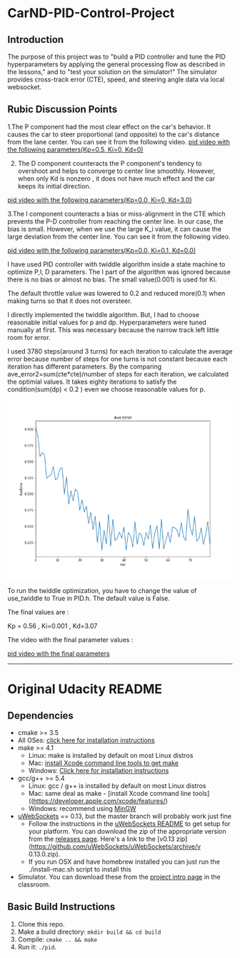 # CarND-PID-Control-Project

[image1]: ./images/ave_error.png "data1"

## Introduction

The purpose of this project was to "build a PID controller and tune the PID hyperparameters by applying the general processing flow as 
described in the lessons," and to "test your solution on the simulator!" The simulator provides cross-track error (CTE), speed, and 
steering angle data via local websocket. 

## Rubic Discussion Points

1.The P component had the most clear effect on the car's behavior. 
It causes the car to steer proportional (and opposite) to the car's distance from the lane center. 
You can see it from the following video.
[ pid video with the following parameters(Kp=0.5, Ki=0, Kd=0) ](./only_p_050.mp4)

2. The D component counteracts the P component's tendency to overshoot and helps to converge to center line smoothly.
However, when only Kd is nonzero , it does not have much effect and the car keeps its initial direction.

[ pid video with the following parameters(Kp=0.0, Ki=0, Kd=3.0) ](./only_d_30.mp4)

3.The I component counteracts a bias or miss-alignment in the CTE which prevents the P-D controller from reaching the center line. 
In our case, the bias is small. However, when we use the large K_i value, it can cause the large deviation from the center line.
You can see it from the following video.

[ pid video with the following parameters(Kp=0.0, Ki=0.1, Kd=0.0) ](./only_i_010.mp4) 

I have used PID controller with twiddle algorithm inside a state machine to optimize P,I, D parameters. The I part of the algorithm was 
ignored because there is no bias or almost no bias. The small value(0.001) is used for Ki.

The default throttle value was lowered to 0.2 and reduced more(0.1) when making turns so that it does not oversteer. 

I directly implemented the twiddle algorithm. But, I had to choose reasonable initial values for p and dp. 
Hyperparameters were tuned manually at first. This was necessary because the narrow track left little room for error.

I used 3780 steps(around 3 turns) for each iteration to calculate the average error because number of steps for one turns is not 
constant because each iteration has different parameters. By the comparing ave_error2=sum(cte*cte)/number of steps for each iteration, 
we calculated the optimial values. 
It takes eighty iterations to satisfy the condition(sum(dp) < 0.2 ) even we choose reasonable values for p.

![alt text][image1]

To run the twiddle optimization, you have to change the value of use_twiddle to True in PID.h. The default value is False.

The final values are :

Kp = 0.56 , Ki=0.001 , Kd=3.07

The video with the final parameter values :

[ pid video with the final parameters ](./final_pid_video.mp4)

---

# **Original Udacity README**

## Dependencies

* cmake >= 3.5
 * All OSes: [click here for installation instructions](https://cmake.org/install/)
* make >= 4.1
  * Linux: make is installed by default on most Linux distros
  * Mac: [install Xcode command line tools to get make](https://developer.apple.com/xcode/features/)
  * Windows: [Click here for installation instructions](http://gnuwin32.sourceforge.net/packages/make.htm)
* gcc/g++ >= 5.4
  * Linux: gcc / g++ is installed by default on most Linux distros
  * Mac: same deal as make - [install Xcode command line tools]((https://developer.apple.com/xcode/features/)
  * Windows: recommend using [MinGW](http://www.mingw.org/)
* [uWebSockets](https://github.com/uWebSockets/uWebSockets) == 0.13, but the master branch will probably work just fine
  * Follow the instructions in the [uWebSockets README](https://github.com/uWebSockets/uWebSockets/blob/master/README.md) to get setup for your platform. You can download the zip of the
 appropriate version from the [releases page](https://github.com/uWebSockets/uWebSockets/releases). Here's a link to the [v0.13 zip](https://github.com/uWebSockets/uWebSockets/archive/v
0.13.0.zip).
  * If you run OSX and have homebrew installed you can just run the ./install-mac.sh script to install this
* Simulator. You can download these from the [project intro page](https://github.com/udacity/CarND-PID-Control-Project/releases) in the classroom.

## Basic Build Instructions

1. Clone this repo.
2. Make a build directory: `mkdir build && cd build`
3. Compile: `cmake .. && make`
4. Run it: `./pid`. 

